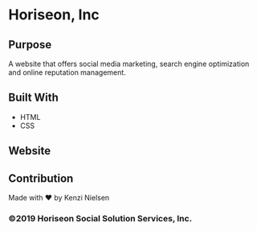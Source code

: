 # Horiseon, Inc

## Purpose
A website that offers social media marketing, search engine optimization and online reputation management. 

## Built With
* HTML
* CSS

## Website

## Contribution

Made with ❤️ by Kenzi Nielsen

### ©️2019 Horiseon Social Solution Services, Inc.
